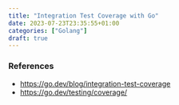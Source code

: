 ```yaml
---
title: "Integration Test Coverage with Go"
date: 2023-07-23T23:35:55+01:00
categories: ["Golang"]
draft: true
---
```


### References

* https://go.dev/blog/integration-test-coverage
* https://go.dev/testing/coverage/
